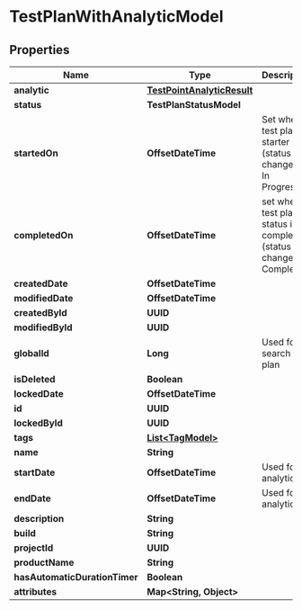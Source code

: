

# TestPlanWithAnalyticModel


## Properties

| Name | Type | Description | Notes |
|------------ | ------------- | ------------- | -------------|
|**analytic** | [**TestPointAnalyticResult**](TestPointAnalyticResult.md) |  |  |
|**status** | **TestPlanStatusModel** |  |  |
|**startedOn** | **OffsetDateTime** | Set when test plan is starter (status changed to: In Progress) |  [optional] |
|**completedOn** | **OffsetDateTime** | set when test plan status is completed (status changed to: Completed) |  [optional] |
|**createdDate** | **OffsetDateTime** |  |  [optional] |
|**modifiedDate** | **OffsetDateTime** |  |  [optional] |
|**createdById** | **UUID** |  |  |
|**modifiedById** | **UUID** |  |  [optional] |
|**globalId** | **Long** | Used for search Test plan |  |
|**isDeleted** | **Boolean** |  |  |
|**lockedDate** | **OffsetDateTime** |  |  [optional] |
|**id** | **UUID** |  |  |
|**lockedById** | **UUID** |  |  [optional] |
|**tags** | [**List&lt;TagModel&gt;**](TagModel.md) |  |  [optional] |
|**name** | **String** |  |  |
|**startDate** | **OffsetDateTime** | Used for analytics |  [optional] |
|**endDate** | **OffsetDateTime** | Used for analytics |  [optional] |
|**description** | **String** |  |  [optional] |
|**build** | **String** |  |  [optional] |
|**projectId** | **UUID** |  |  |
|**productName** | **String** |  |  [optional] |
|**hasAutomaticDurationTimer** | **Boolean** |  |  [optional] |
|**attributes** | **Map&lt;String, Object&gt;** |  |  |




